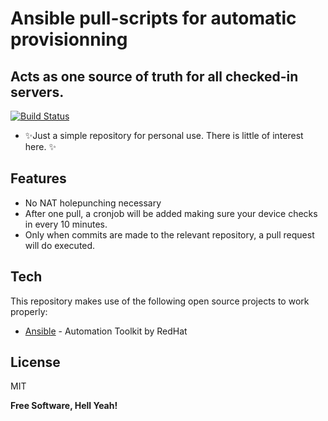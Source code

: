 # Ansible pull-scripts for automatic provisionning
## Acts as one source of truth for all checked-in servers.

[![Build Status](https://travis-ci.org/jlautenbach/ansible-pulls.svg?branch=main)](https://travis-ci.org/joemccann/dillinger)

- ✨Just a simple repository for personal use. There is little of interest here. ✨

## Features

- No NAT holepunching necessary
- After one pull, a cronjob will be added making sure your device checks in every 10 minutes.
- Only when commits are made to the relevant repository, a pull request will do executed.


## Tech

This repository makes use of the following open source projects to work properly:

- [Ansible] - Automation Toolkit by RedHat

## License

MIT

**Free Software, Hell Yeah!**

[//]: # (These are reference links used in the body of this note and get stripped out when the markdown processor does its job. There is no need to format nicely because it shouldn't be seen. Thanks SO - http://stackoverflow.com/questions/4823468/store-comments-in-markdown-syntax)

   [Ansible]: <http://ansible.com>

